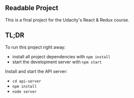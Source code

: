 ## Readable Project

This is a final project for the Udacity's React & Redux course.

## TL;DR

To run this project right away:

- install all project dependencies with `npm install`
- start the development server with `npm start`

Install and start the API server:

- `cd api-server`
- `npm install`
- `node server`
